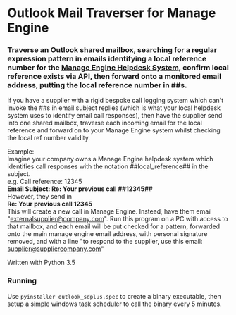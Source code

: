# Outlook Mail Traverser for Manage Engine
### Traverse an Outlook shared mailbox,  searching for a regular expression pattern in emails identifying a local reference number for the [Manage Engine Helpdesk System](https://www.manageengine.com), confirm local reference exists via API, then forward onto a monitored email address, putting the local reference number in ##s.

If you have a supplier with a rigid bespoke call logging system which can't invoke the ##s in email subject replies (which is what your local helpdesk system uses to identify email call responses), then have the supplier send into one shared mailbox, traverse each incoming email for the local reference and forward on to your Manage Engine system whilst checking the local ref number validity.

Example:</br>
Imagine your company owns a Manage Engine helpdesk system which identifies call responses with the notation ##local_reference## in the subject.</br>
e.g.  Call reference: 12345</br>
<b>Email Subject: Re: Your previous call ##12345##</br></b>
However, they send in</br>
<b>Re: Your previous call 12345</br></b>
This will create a new call in Manage Engine. Instead, have them email "externalsupplier@company.com". Run this program on a PC with access to that mailbox, and each email will be put checked for a pattern, forwarded onto the main manage engine email address, with personal signature removed, and with a line "to respond to the supplier, use this email: supplier@suppliercompany.com"

Written with Python 3.5

### Running
Use `pyinstaller outlook_sdplus.spec` to create a binary executable, then setup a simple windows task scheduler to call the binary every 5 minutes.
